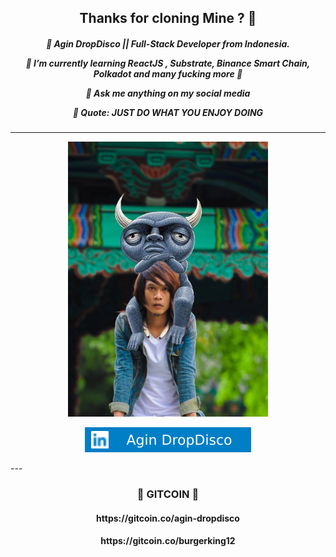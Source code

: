 <h2 align="center">Thanks for cloning Mine ? 👻</h2>

<h5 align="center">
  
🔭 Agin DropDisco ||  Full-Stack Developer from Indonesia.<br />
 
🌱 I’m currently learning ReactJS , Substrate, Binance Smart Chain, Polkadot and many fucking more 🏅<br/>

💬 Ask me anything on my social media<br/>

🌙 Quote: JUST DO WHAT YOU ENJOY DOING 

</h5>

---

<p align="center">
<img src="./me.jpg" alt="Agin DropDisco" height="440" width="320">
</p>

<p align="center"> 
<a href="https://linkedin.com/in/agin-dropdisco-5555b7171"><img alt="LinkedIn" src="./linkedin.svg"></a>
</p>
---

<h3 align="center"> 🥽 GITCOIN  🥽 </h3>
<h4 align="center"> https://gitcoin.co/agin-dropdisco</h4>
<h4 align="center"> https://gitcoin.co/burgerking12</h4>


